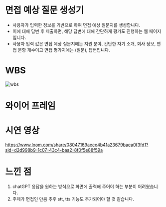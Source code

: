 # 면접 예상 질문 생성기
- 사용자가 입력한 정보를 기반으로 하여 면접 예상 질문지를 생성합니다.
- 이에 대해 답변 후 제출하면, 해당 답변에 대해 간단하게 평가도 진행하는 웹 페이지입니다.
- 사용자 입력 값은 면접 예상 질문지에는 지원 분야, 간단한 자기 소개, 회사 정보, 면접 문항 개수이고 면접 평가지애는 (질문), 답변입니다.


# WBS
![wbs](https://github.com/user-attachments/assets/5f6d7ad0-0395-4145-8c41-b5ae80d90f1b)


# 와이어 프레임



# 시연 영상
https://www.loom.com/share/08047169aece4b41a23679baea0f3fd1?sid=d2d998b9-1c07-43c4-baa2-8f0f5e88f59a


# 느낀 점
1. chatGPT 응답을 원하는 방식으로 화면에 출력해 주어야 하는 부분이 어려웠습니다.
2. 주제가 면접인 만큼 추후 stt, tts 기능도 추가되어야 할 것 같습니다.
